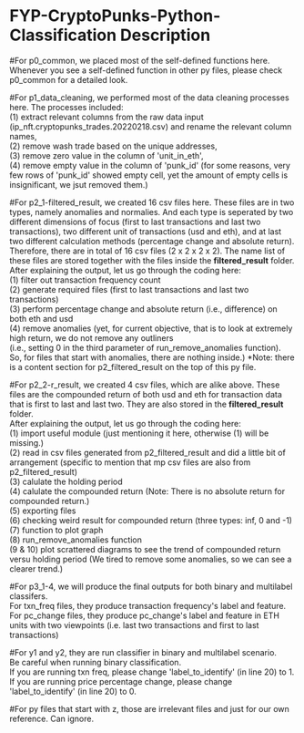 # FYP-CryptoPunks-Python-Classification Description

#For p0_common, we placed most of the self-defined functions here. Whenever you see a self-defined function in other py files, please check p0_common for a detailed look.

#For p1_data_cleaning, we performed most of the data cleaning processes here. The processes included:<br />
(1) extract relevant columns from the raw data input (ip_nft.cryptopunks_trades.20220218.csv) and rename the relevant column names,<br />
(2) remove wash trade based on the unique addresses,<br />
(3) remove zero value in the column of 'unit_in_eth',<br />
(4) remove empty value in the column of 'punk_id' (for some reasons, very few rows of 'punk_id' showed empty cell, yet the amount of empty cells is insignificant, we jsut removed them.)

#For p2_1-filtered_result, we created 16 csv files here. These files are in two types, namely anomalies and normalies. And each type is seperated by two different dimensions of focus (first to last transactions and last two transactions), two different unit of transactions (usd and eth), and at last two different calculation methods (percentage change and absolute return). Therefore, there are in total of 16 csv files (2 x 2 x 2 x 2). The name list of these files are stored together with the files inside the __filtered_result__ folder.<br />
After explaining the output, let us go through the coding here:<br />
(1) filter out transaction frequency count<br />
(2) generate required files (first to last transactions and last two transactions)<br />
(3) perform percentage change and absolute return (i.e., difference) on both eth and usd<br />
(4) remove anomalies (yet, for current objective, that is to look at extremely high return, we do not remove any outliners<br />(i.e., setting 0 in the third parameter of run_remove_anomalies function).<br />So, for files that start with anomalies, there are nothing inside.)
*Note: there is a content section for p2_filtered_result on the top of this py file.

#For p2_2-r_result, we created 4 csv files, which are alike above. These files are the compounded return of both usd and eth for transaction data that is first to last and last two. They are also stored in the __filtered_result__ folder.<br />
After explaining the output, let us go through the coding here:<br />
(1) import useful module (just mentioning it here, otherwise (1) will be missing.)<br />
(2) read in csv files generated from p2_filtered_result and did a little bit of arrangement (specific to mention that mp csv files are also from p2_filtered_result)<br />
(3) calulate the holding period<br />
(4) calulate the compounded return (Note: There is no absolute return for compounded return.)<br />
(5) exporting files<br />
(6) checking weird result for compounded return (three types: inf, 0 and -1)<br />
(7) function to plot graph<br />
(8) run_remove_anomalies function<br />
(9 & 10) plot scrattered diagrams to see the trend of compounded return versu holding period (We tired to remove some anomalies, so we can see a clearer trend.)<br />

#For p3_1-4, we will produce the final outputs for both binary and multilabel classifers.<br />
For txn_freq files, they produce transaction frequency's label and feature.<br />
For pc_change files, they produce pc_change's label and feature in ETH units with two viewpoints (i.e. last two transactions and first to last transactions)

#For y1 and y2, they are run classifier in binary and multilabel scenario.<br />
Be careful when running binary classification.<br />
If you are running txn freq, please change 'label_to_identify' (in line 20) to 1. <br />
If you are running price percentage change, please change 'label_to_identify' (in line 20) to 0. <br />

#For py files that start with z, those are irrelevant files and just for our own reference. Can ignore.

